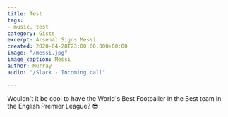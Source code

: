```yaml
---
title: Test
tags:
- music, test
category: Gists
excerpt: Arsenal Signs Messi
created: 2020-04-28T23:00:00.000+00:00
image: "/messi.jpg"
image_caption: Messi
author: Murray
audio: "/Slack - Incoming call"

---
```

Wouldn't it be cool to have the World's Best Footballer in the Best team in the English Premier League? 😎